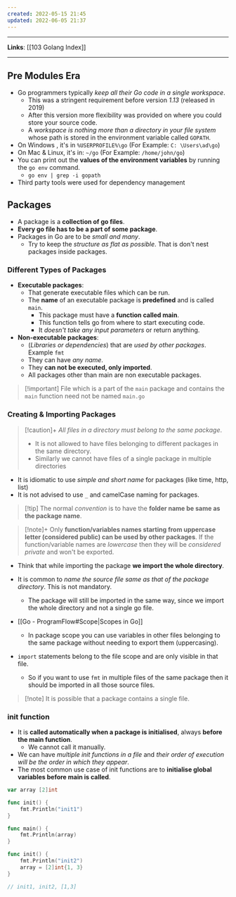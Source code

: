 ```yaml
---
created: 2022-05-15 21:45
updated: 2022-06-05 21:37
---
```

---
**Links**: [[103 Golang Index]]

---
## Pre Modules Era
- Go programmers typically *keep all their Go code in a single workspace*. 
	- This was a stringent requirement before version *1.13* (released in 2019)
	- After this version more flexibility was provided on where you could store your source code.
	- A *workspace is nothing more than a directory in your file system* whose path is stored in the environment variable called `GOPATH`.
- On Windows , it's in `%USERPROFILE%\go` (For Example: `C: \Users\ad\go`)
- On Mac & Linux, it's in: `~/go` (For Example: `/home/john/go`)
- You can print out the **values of the environment variables** by running the `go env` command.
	- `go env | grep -i gopath`
- Third party tools were used for dependency management

## Packages
- A package is a **collection of go files**.
- **Every go file has to be a part of some package**. 
- Packages in Go are to be *small and many*.
	- Try to keep the *structure as flat as possible*. That is don't nest packages inside packages.

### Different Types of Packages
- **Executable packages**: 
	- That generate executable files which can be run. 
	- The **name** of an executable package is **predefined** and is called `main`.
		- This package must have a **function called main**.
		- This function tells go from where to start executing code.
		- It *doesn't take any input parameters* or return anything.
- **Non-executable packages**: 
	- (*Libraries or dependencies*) that are *used by other packages*. Example `fmt`
	- They can have *any name*. 
	- They **can not be executed, only imported**.
	- All packages other than main are non executable packages.

> [!important] File which is a part of the `main` package and contains the `main` function need not be named `main.go`

### Creating & Importing Packages
> [!caution]+ *All files in a directory must belong to the same package*. 
> - It is not allowed to have files belonging to different packages in the same directory.
> - Similarly we cannot have files of a single package in multiple directories

- It is idiomatic to use *simple and short name* for packages (like time, http, list)
- It is not advised to use `_` and camelCase naming for packages.

> [!tip] The normal *convention* is to have the **folder name be same as the package name**.

> [!note]+ Only **function/variables names starting from uppercase letter (considered public) can be used by other packages**.
> If the function/variable names are *lowercase* then they will be *considered private* and won't be exported.

- Think that while importing the package **we import the whole directory**.
- It is common to *name the source file same as that of the package directory*. This is not mandatory.
	- The package will still be imported in the same way, since we import the whole directory and not a single go file.

- [[Go - ProgramFlow#Scope|Scopes in Go]]
	- In package scope you can use variables in other files belonging to the same package without needing to export them (uppercasing).
- `import` statements belong to the file scope and are only visible in that file.
	- So if you want to use `fmt` in multiple files of the same package then it should be imported in all those source files.

> [!note] It is possible that a package contains a single file.

### init function
- It is **called automatically when a package is initialised**, always **before the main function**.
	- We cannot call it manually.
- We can have *multiple init functions in a file* and *their order of execution will be the order in which they appear*.
- The most common use case of init functions are to **initialise global variables before main is called**.

```go
var array [2]int

func init() {
	fmt.Println("init1")
}

func main() {
	fmt.Println(array)
}

func init() {
	fmt.Println("init2")
	array = [2]int{1, 3}
}

// init1, init2, [1,3]
```
